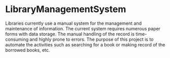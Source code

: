 # LibraryManagementSystem
Libraries currently use a manual system for the management and maintenance of information. The current system requires numerous paper forms with data storage.  The manual handling of the record is time-consuming and highly prone to errors. The purpose of this project is to automate the activities such as searching for a book or making record of the borrowed books, etc.
